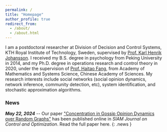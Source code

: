 ```yaml
---
permalink: /
title: "Homepage"
author_profile: true
redirect_from: 
  - /about/
  - /about.html
---
```


I am a postdoctoral researcher at Division of Decision and Control Systems, KTH Royal Institute of Technology, Sweden, supervised by [Prof. Karl Henrik Johansson](https://people.kth.se/~kallej/index.html). I received my B.S. degree in psychology from Peking University in 2014, and my Ph.D. degree in operations research and control theory in 2020, under the supervision of [Prof. Haitao Fang](http://lsc.amss.ac.cn/~htfang/index.html), from Academy of Mathematics and Systems Science, Chinese Academy of Sciences. My research interests include social networks (social opinion dynamics, network inference, community detection, etc), system identification, and stochastic approximation algorithms.


### News
***May 22, 2024*** -- Our paper ["Concentration in Gossip Opinion Dynamics over Random Graphs"](https://epubs.siam.org/doi/full/10.1137/23M1545823) has been published online in *SIAM Journal on Control and Optimization*. Read the full paper here.
{: .news }
